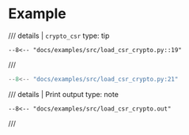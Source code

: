 # Example

/// details | `crypto_csr`
    type: tip
```
--8<-- "docs/examples/src/load_csr_crypto.py::19"
```
///

```python
--8<-- "docs/examples/src/load_csr_crypto.py:21"
```

/// details | Print output
    type: note
``` 
--8<-- "docs/examples/src/load_csr_crypto.out"
```
///